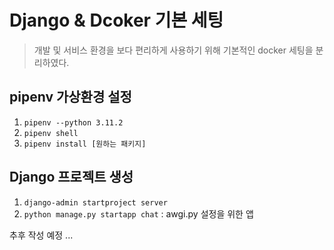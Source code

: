 # Django & Dcoker 기본 세팅
> 개발 및 서비스 환경을 보다 편리하게 사용하기 위해 기본적인 docker 세팅을 분리하였다. 

## pipenv 가상환경 설정
1. `pipenv --python 3.11.2`
2. `pipenv shell`
2. `pipenv install [원하는 패키지]`

## Django 프로젝트 생성
1. `django-admin startproject server`
2. `python manage.py startapp chat` : awgi.py 설정을 위한 앱


추후 작성 예정 ...

